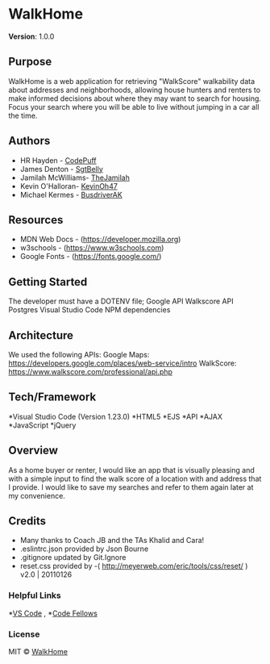 # WalkHome
**Version**: 1.0.0  

## Purpose
WalkHome is a web application for retrieving "WalkScore" walkability data about addresses and neighborhoods, allowing house hunters and renters to make informed decisions about where they may want to search for housing. Focus your search where you will be able to live without jumping in a car all the time.

## Authors
* HR Hayden - [CodePuff](https://github.com/CodePuff)
* James Denton - [SgtBelly](https://github.com/SgtBelly)
* Jamilah McWilliams- [TheJamilah](https://github.com/TheJamilah)
* Kevin O'Halloran- [KevinOh47](https://github.com/KevinOh47)
* Michael Kermes - [BusdriverAK](https://github.com/BusdriverAK)

## Resources
* MDN Web Docs - (https://developer.mozilla.org)
* w3schools - (https://www.w3schools.com)
* Google Fonts - (https://fonts.google.com/)

## Getting Started
The developer must have a DOTENV file;
Google API
Walkscore API
Postgres
Visual Studio Code
NPM dependencies

## Architecture
We used the following APIs:
Google Maps:
https://developers.google.com/places/web-service/intro
WalkScore:
https://www.walkscore.com/professional/api.php

## Tech/Framework
*Visual Studio Code (Version 1.23.0)
*HTML5
*EJS
*API
*AJAX
*JavaScript
*jQuery

## Overview
As a home buyer or renter, I would like an app that is visually pleasing and with a simple input to find the walk score of a location with and address that I provide. I would like to save my searches and refer to them again later at my convenience.


## Credits
* Many thanks to Coach JB and the TAs Khalid and Cara!
* .eslintrc.json provided by Json Bourne
* .gitignore updated by Git.Ignore
* reset.css provided by -( http://meyerweb.com/eric/tools/css/reset/ ) v2.0 | 20110126

### Helpful Links
*[VS Code](www.visualstudio.com) ,
*[Code Fellows](https://www.codefellows.org/)

### License
MIT © [WalkHome](2018)
